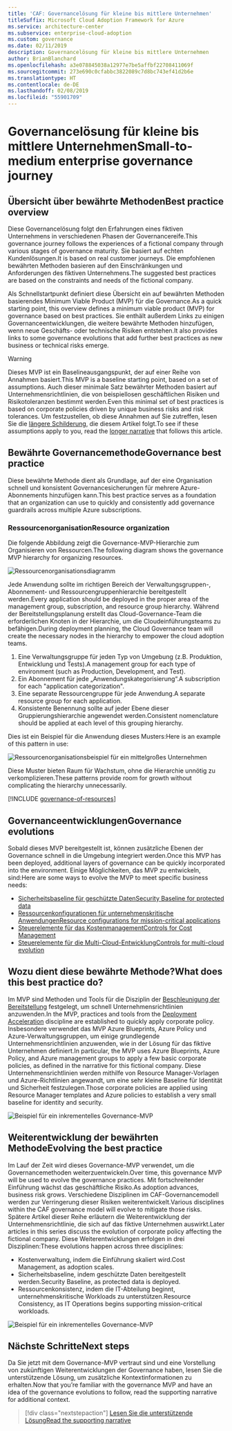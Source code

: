 ```yaml
---
title: 'CAF: Governancelösung für kleine bis mittlere Unternehmen'
titleSuffix: Microsoft Cloud Adoption Framework for Azure
ms.service: architecture-center
ms.subservice: enterprise-cloud-adoption
ms.custom: governance
ms.date: 02/11/2019
description: Governancelösung für kleine bis mittlere Unternehmen
author: BrianBlanchard
ms.openlocfilehash: a3e078845038a12977e7be5affbf22708411069f
ms.sourcegitcommit: 273e690c0cfabbc3822089c7d8bc743ef41d2b6e
ms.translationtype: HT
ms.contentlocale: de-DE
ms.lasthandoff: 02/08/2019
ms.locfileid: "55901709"
---
```

# <a name="small-to-medium-enterprise-governance-journey"></a><span data-ttu-id="8b2eb-103">Governancelösung für kleine bis mittlere Unternehmen</span><span class="sxs-lookup"><span data-stu-id="8b2eb-103">Small-to-medium enterprise governance journey</span></span>

## <a name="best-practice-overview"></a><span data-ttu-id="8b2eb-104">Übersicht über bewährte Methoden</span><span class="sxs-lookup"><span data-stu-id="8b2eb-104">Best practice overview</span></span>

<span data-ttu-id="8b2eb-105">Diese Governancelösung folgt den Erfahrungen eines fiktiven Unternehmens in verschiedenen Phasen der Governancereife.</span><span class="sxs-lookup"><span data-stu-id="8b2eb-105">This governance journey follows the experiences of a fictional company through various stages of governance maturity.</span></span> <span data-ttu-id="8b2eb-106">Sie basiert auf echten Kundenlösungen.</span><span class="sxs-lookup"><span data-stu-id="8b2eb-106">It is based on real customer journeys.</span></span> <span data-ttu-id="8b2eb-107">Die empfohlenen bewährten Methoden basieren auf den Einschränkungen und Anforderungen des fiktiven Unternehmens.</span><span class="sxs-lookup"><span data-stu-id="8b2eb-107">The suggested best practices are based on the constraints and needs of the fictional company.</span></span>

<span data-ttu-id="8b2eb-108">Als Schnellstartpunkt definiert diese Übersicht ein auf bewährten Methoden basierendes Minimum Viable Product (MVP) für die Governance.</span><span class="sxs-lookup"><span data-stu-id="8b2eb-108">As a quick starting point, this overview defines a minimum viable product (MVP) for governance based on best practices.</span></span> <span data-ttu-id="8b2eb-109">Sie enthält außerdem Links zu einigen Governanceentwicklungen, die weitere bewährte Methoden hinzufügen, wenn neue Geschäfts- oder technische Risiken entstehen.</span><span class="sxs-lookup"><span data-stu-id="8b2eb-109">It also provides links to some governance evolutions that add further best practices as new business or technical risks emerge.</span></span>

> [!WARNING]
> <span data-ttu-id="8b2eb-110">Dieses MVP ist ein Baselineausgangspunkt, der auf einer Reihe von Annahmen basiert.</span><span class="sxs-lookup"><span data-stu-id="8b2eb-110">This MVP is a baseline starting point, based on a set of assumptions.</span></span> <span data-ttu-id="8b2eb-111">Auch dieser minimale Satz bewährter Methoden basiert auf Unternehmensrichtlinien, die von beispiellosen geschäftlichen Risiken und Risikotoleranzen bestimmt werden.</span><span class="sxs-lookup"><span data-stu-id="8b2eb-111">Even this minimal set of best practices is based on corporate policies driven by unique business risks and risk tolerances.</span></span> <span data-ttu-id="8b2eb-112">Um festzustellen, ob diese Annahmen auf Sie zutreffen, lesen Sie die [längere Schilderung](./narrative.md), die diesem Artikel folgt.</span><span class="sxs-lookup"><span data-stu-id="8b2eb-112">To see if these assumptions apply to you, read the [longer narrative](./narrative.md) that follows this article.</span></span>

## <a name="governance-best-practice"></a><span data-ttu-id="8b2eb-113">Bewährte Governancemethode</span><span class="sxs-lookup"><span data-stu-id="8b2eb-113">Governance best practice</span></span>

<span data-ttu-id="8b2eb-114">Diese bewährte Methode dient als Grundlage, auf der eine Organisation schnell und konsistent Governancesicherungen für mehrere Azure-Abonnements hinzufügen kann.</span><span class="sxs-lookup"><span data-stu-id="8b2eb-114">This best practice serves as a foundation that an organization can use to quickly and consistently add governance guardrails across multiple Azure subscriptions.</span></span>

### <a name="resource-organization"></a><span data-ttu-id="8b2eb-115">Ressourcenorganisation</span><span class="sxs-lookup"><span data-stu-id="8b2eb-115">Resource organization</span></span>

<span data-ttu-id="8b2eb-116">Die folgende Abbildung zeigt die Governance-MVP-Hierarchie zum Organisieren von Ressourcen.</span><span class="sxs-lookup"><span data-stu-id="8b2eb-116">The following diagram shows the governance MVP hierarchy for organizing resources.</span></span>

![Ressourcenorganisationsdiagramm](../../../_images/governance/resource-organization.png)

<span data-ttu-id="8b2eb-118">Jede Anwendung sollte im richtigen Bereich der Verwaltungsgruppen-, Abonnement- und Ressourcengruppenhierarchie bereitgestellt werden.</span><span class="sxs-lookup"><span data-stu-id="8b2eb-118">Every application should be deployed in the proper area of the management group, subscription, and resource group hierarchy.</span></span> <span data-ttu-id="8b2eb-119">Während der Bereitstellungsplanung erstellt das Cloud-Governance-Team die erforderlichen Knoten in der Hierarchie, um die Cloudeinführungsteams zu befähigen.</span><span class="sxs-lookup"><span data-stu-id="8b2eb-119">During deployment planning, the Cloud Governance team will create the necessary nodes in the hierarchy to empower the cloud adoption teams.</span></span>  

1. <span data-ttu-id="8b2eb-120">Eine Verwaltungsgruppe für jeden Typ von Umgebung (z.B. Produktion, Entwicklung und Tests).</span><span class="sxs-lookup"><span data-stu-id="8b2eb-120">A management group for each type of environment (such as Production, Development, and Test).</span></span>
2. <span data-ttu-id="8b2eb-121">Ein Abonnement für jede „Anwendungskategorisierung“.</span><span class="sxs-lookup"><span data-stu-id="8b2eb-121">A subscription for each "application categorization".</span></span>
3. <span data-ttu-id="8b2eb-122">Eine separate Ressourcengruppe für jede Anwendung.</span><span class="sxs-lookup"><span data-stu-id="8b2eb-122">A separate resource group for each application.</span></span>
4. <span data-ttu-id="8b2eb-123">Konsistente Benennung sollte auf jeder Ebene dieser Gruppierungshierarchie angewendet werden.</span><span class="sxs-lookup"><span data-stu-id="8b2eb-123">Consistent nomenclature should be applied at each level of this grouping hierarchy.</span></span>

<span data-ttu-id="8b2eb-124">Dies ist ein Beispiel für die Anwendung dieses Musters:</span><span class="sxs-lookup"><span data-stu-id="8b2eb-124">Here is an example of this pattern in use:</span></span>

![Ressourcenorganisationsbeispiel für ein mittelgroßes Unternehmen](../../../_images/governance/mid-market-resource-organization.png)

<span data-ttu-id="8b2eb-126">Diese Muster bieten Raum für Wachstum, ohne die Hierarchie unnötig zu verkomplizieren.</span><span class="sxs-lookup"><span data-stu-id="8b2eb-126">These patterns provide room for growth without complicating the hierarchy unnecessarily.</span></span>

[!INCLUDE [governance-of-resources](../../../../../includes/cloud-adoption/governance/governance-of-resources.md)]

## <a name="governance-evolutions"></a><span data-ttu-id="8b2eb-127">Governanceentwicklungen</span><span class="sxs-lookup"><span data-stu-id="8b2eb-127">Governance evolutions</span></span>

<span data-ttu-id="8b2eb-128">Sobald dieses MVP bereitgestellt ist, können zusätzliche Ebenen der Governance schnell in die Umgebung integriert werden.</span><span class="sxs-lookup"><span data-stu-id="8b2eb-128">Once this MVP has been deployed, additional layers of governance can be quickly incorporated into the environment.</span></span> <span data-ttu-id="8b2eb-129">Einige Möglichkeiten, das MVP zu entwickeln, sind:</span><span class="sxs-lookup"><span data-stu-id="8b2eb-129">Here are some ways to evolve the MVP to meet specific business needs:</span></span>

- [<span data-ttu-id="8b2eb-130">Sicherheitsbaseline für geschützte Daten</span><span class="sxs-lookup"><span data-stu-id="8b2eb-130">Security Baseline for protected data</span></span>](./security-baseline-evolution.md)
- [<span data-ttu-id="8b2eb-131">Ressourcenkonfigurationen für unternehmenskritische Anwendungen</span><span class="sxs-lookup"><span data-stu-id="8b2eb-131">Resource configurations for mission-critical applications</span></span>](./resource-consistency-evolution.md)
- [<span data-ttu-id="8b2eb-132">Steuerelemente für das Kostenmanagement</span><span class="sxs-lookup"><span data-stu-id="8b2eb-132">Controls for Cost Management</span></span>](./cost-management-evolution.md)
- [<span data-ttu-id="8b2eb-133">Steuerelemente für die Multi-Cloud-Entwicklung</span><span class="sxs-lookup"><span data-stu-id="8b2eb-133">Controls for multi-cloud evolution</span></span>](./multi-cloud-evolution.md)

<!-- markdownlint-disable MD026 -->

## <a name="what-does-this-best-practice-do"></a><span data-ttu-id="8b2eb-134">Wozu dient diese bewährte Methode?</span><span class="sxs-lookup"><span data-stu-id="8b2eb-134">What does this best practice do?</span></span>

<span data-ttu-id="8b2eb-135">Im MVP sind Methoden und Tools für die Disziplin der [Beschleunigung der Bereitstellung](../../deployment-acceleration/overview.md) festgelegt, um schnell Unternehmensrichtlinien anzuwenden.</span><span class="sxs-lookup"><span data-stu-id="8b2eb-135">In the MVP, practices and tools from the [Deployment Acceleration](../../deployment-acceleration/overview.md) discipline are established to quickly apply corporate policy.</span></span> <span data-ttu-id="8b2eb-136">Insbesondere verwendet das MVP Azure Blueprints, Azure Policy und Azure-Verwaltungsgruppen, um einige grundlegende Unternehmensrichtlinien anzuwenden, wie in der Lösung für das fiktive Unternehmen definiert.</span><span class="sxs-lookup"><span data-stu-id="8b2eb-136">In particular, the MVP uses Azure Blueprints, Azure Policy, and Azure management groups to apply a few basic corporate policies, as defined in the narrative for this fictional company.</span></span> <span data-ttu-id="8b2eb-137">Diese Unternehmensrichtlinien werden mithilfe von Resource Manager-Vorlagen und Azure-Richtlinien angewandt, um eine sehr kleine Baseline für Identität und Sicherheit festzulegen.</span><span class="sxs-lookup"><span data-stu-id="8b2eb-137">Those corporate policies are applied using Resource Manager templates and Azure policies to establish a very small baseline for identity and security.</span></span>

![Beispiel für ein inkrementelles Governance-MVP](../../../_images/governance/governance-mvp.png)

## <a name="evolving-the-best-practice"></a><span data-ttu-id="8b2eb-139">Weiterentwicklung der bewährten Methode</span><span class="sxs-lookup"><span data-stu-id="8b2eb-139">Evolving the best practice</span></span>

<span data-ttu-id="8b2eb-140">Im Lauf der Zeit wird dieses Governance-MVP verwendet, um die Governancemethoden weiterzuentwickeln.</span><span class="sxs-lookup"><span data-stu-id="8b2eb-140">Over time, this governance MVP will be used to evolve the governance practices.</span></span> <span data-ttu-id="8b2eb-141">Mit fortschreitender Einführung wächst das geschäftliche Risiko.</span><span class="sxs-lookup"><span data-stu-id="8b2eb-141">As adoption advances, business risk grows.</span></span> <span data-ttu-id="8b2eb-142">Verschiedene Disziplinen im CAF-Governancemodell werden zur Verringerung dieser Risiken weiterentwickelt.</span><span class="sxs-lookup"><span data-stu-id="8b2eb-142">Various disciplines within the CAF governance model will evolve to mitigate those risks.</span></span> <span data-ttu-id="8b2eb-143">Spätere Artikel dieser Reihe erläutern die Weiterentwicklung der Unternehmensrichtlinie, die sich auf das fiktive Unternehmen auswirkt.</span><span class="sxs-lookup"><span data-stu-id="8b2eb-143">Later articles in this series discuss the evolution of corporate policy affecting the fictional company.</span></span> <span data-ttu-id="8b2eb-144">Diese Weiterentwicklungen erfolgen in drei Disziplinen:</span><span class="sxs-lookup"><span data-stu-id="8b2eb-144">These evolutions happen across three disciplines:</span></span>

- <span data-ttu-id="8b2eb-145">Kostenverwaltung, indem die Einführung skaliert wird.</span><span class="sxs-lookup"><span data-stu-id="8b2eb-145">Cost Management, as adoption scales.</span></span>
- <span data-ttu-id="8b2eb-146">Sicherheitsbaseline, indem geschützte Daten bereitgestellt werden.</span><span class="sxs-lookup"><span data-stu-id="8b2eb-146">Security Baseline, as protected data is deployed.</span></span>
- <span data-ttu-id="8b2eb-147">Ressourcenkonsistenz, indem die IT-Abteilung beginnt, unternehmenskritische Workloads zu unterstützen.</span><span class="sxs-lookup"><span data-stu-id="8b2eb-147">Resource Consistency, as IT Operations begins supporting mission-critical workloads.</span></span>

![Beispiel für ein inkrementelles Governance-MVP](../../../_images/governance/governance-evolution.png)

## <a name="next-steps"></a><span data-ttu-id="8b2eb-149">Nächste Schritte</span><span class="sxs-lookup"><span data-stu-id="8b2eb-149">Next steps</span></span>

<span data-ttu-id="8b2eb-150">Da Sie jetzt mit dem Governance-MVP vertraut sind und eine Vorstellung von zukünftigen Weiterentwicklungen der Governance haben, lesen Sie die unterstützende Lösung, um zusätzliche Kontextinformationen zu erhalten.</span><span class="sxs-lookup"><span data-stu-id="8b2eb-150">Now that you’re familiar with the governance MVP and have an idea of the governance evolutions to follow, read the supporting narrative for additional context.</span></span>

> [!div class="nextstepaction"]
> [<span data-ttu-id="8b2eb-151">Lesen Sie die unterstützende Lösung</span><span class="sxs-lookup"><span data-stu-id="8b2eb-151">Read the supporting narrative</span></span>](./narrative.md)
